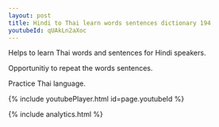 ```yaml
---
layout: post
title: Hindi to Thai learn words sentences dictionary 194 
youtubeId: qUAkLn2aXoc
---
```

 
 
Helps to learn Thai words and sentences for Hindi speakers.

Opportunitiy to repeat the words sentences. 

Practice Thai language. 
 
{% include youtubePlayer.html id=page.youtubeId %}
 
 
{% include analytics.html %}